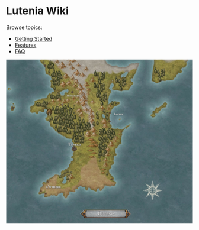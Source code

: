 # Lutenia Wiki
  
Browse topics:

- [Getting Started](getting-started.md)
- [Features](features.md)
- [FAQ](faq.md)

![](images/Lutenia_crop.jpg)

